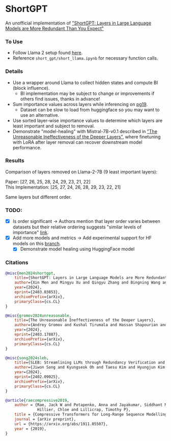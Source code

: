 # ShortGPT
An unofficial implementation of ["ShortGPT: Layers in Large Language Models are More Redundant Than You Expect"](https://arxiv.org/pdf/2403.03853)

### To Use
- Follow Llama 2 setup found [here](https://github.com/facebookresearch/llama).
- Reference `short_gpt/short_llama.ipynb` for necessary function calls.


### Details
- Use a wrapper around Llama to collect hidden states and compute BI (block influence).
  - BI implementation may be subject to change or improvements if others find issues, thanks in advance!
- Sum importance values across layers while inferencing on [pg19](https://huggingface.co/datasets/pg19).
  - Dataset can be slow to load from huggingface so you may want to use an alternative.
- Use sorted layer-wise importance values to determine which layers are least important and subject to removal.
- Demonstrate "model-healing" with Mistral-7B-v0.1 described in ["The Unreasonable Ineffectiveness of the Deeper Layers"](https://arxiv.org/abs/2403.17887), where finetuning with LoRA after layer removal can recover downstream model performance. 


### Results
Comparison of layers removed on Llama-2-7B (9 least important layers):

Paper: [27, 26, 25, 28, 24, 29, 23, 21, 22] \
This Implementation: [25, 27, 24, 26, 28, 29, 23, 22, 21]

Same layers but different order.

### TODO:
- [x] Is order significant -> Authors mention that layer order varies between datasets but their relative ordering suggests "similar levels of importance" [link](https://huggingface.co/papers/2403.03853#65f028667c916f24c80e93b3).
- [x] Add more models and metrics -> Add experimental support for HF models on this [branch](https://github.com/sramshetty/ShortGPT/tree/hf-models).
  - [x] Demonstrate model healing using HuggingFace model   

### Citations
```bibtex
@misc{men2024shortgpt,
    title={ShortGPT: Layers in Large Language Models are More Redundant Than You Expect}, 
    author={Xin Men and Mingyu Xu and Qingyu Zhang and Bingning Wang and Hongyu Lin and Yaojie Lu and Xianpei Han and Weipeng Chen},
    year={2024},
    eprint={2403.03853},
    archivePrefix={arXiv},
    primaryClass={cs.CL}
}

@misc{gromov2024unreasonable,
    title={The Unreasonable Ineffectiveness of the Deeper Layers}, 
    author={Andrey Gromov and Kushal Tirumala and Hassan Shapourian and Paolo Glorioso and Daniel A. Roberts},
    year={2024},
    eprint={2403.17887},
    archivePrefix={arXiv},
    primaryClass={cs.CL}
}

@misc{song2024sleb,
    title={SLEB: Streamlining LLMs through Redundancy Verification and Elimination of Transformer Blocks}, 
    author={Jiwon Song and Kyungseok Oh and Taesu Kim and Hyungjun Kim and Yulhwa Kim and Jae-Joon Kim},
    year={2024},
    eprint={2402.09025},
    archivePrefix={arXiv},
    primaryClass={cs.CL}
}

@article{raecompressive2019,
    author = {Rae, Jack W and Potapenko, Anna and Jayakumar, Siddhant M and
              Hillier, Chloe and Lillicrap, Timothy P},
    title = {Compressive Transformers for Long-Range Sequence Modelling},
    journal = {arXiv preprint},
    url = {https://arxiv.org/abs/1911.05507},
    year = {2019},
}
```
